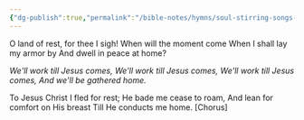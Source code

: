 ```yaml
---
{"dg-publish":true,"permalink":"/bible-notes/hymns/soul-stirring-songs-and-hymns/we-ll-work-till-jesus-comes/","title":"We'll Work Till Jesus Comes","created":"","updated":""}
---
```



O land of rest, for thee I sigh!
When will the moment come
When I shall lay my armor by
And dwell in peace at home?

*We'll work till Jesus comes,
We'll work till Jesus comes,
We'll work till Jesus comes,
And we'll be gathered home.*

To Jesus Christ I fled for rest;
He bade me cease to roam,
And lean for comfort on His breast
Till He conducts me home. [Chorus]